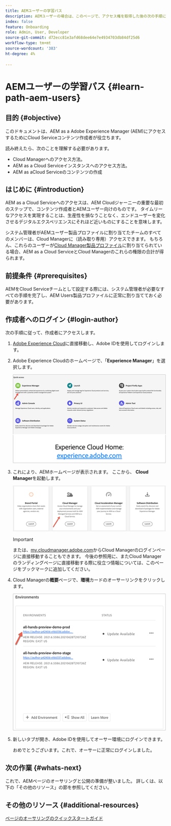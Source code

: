 ```yaml
---
title: AEMユーザーの学習パス
description: AEMユーザーの場合は、このページで、アクセス権を取得した後の次の手順について説明します
index: false
feature: Onboarding
role: Admin, User, Developer
source-git-commit: d72ecc81e3afd68dee64e7e4934703db84df25d6
workflow-type: tm+mt
source-wordcount: '383'
ht-degree: 4%

---
```


# AEMユーザーの学習パス {#learn-path-aem-users}

## 目的 {#objective}

このドキュメントは、AEM as a Adobe Experience Manager (AEM)にアクセスするためにCloud Serviceコンテンツ作成者が役立ちます。

読み終えたら、次のことを理解する必要があります。

* Cloud Managerへのアクセス方法。
* AEM as a Cloud Serviceインスタンスへのアクセス方法。
* AEM as aCloud Serviceのコンテンツの作成

## はじめに  {#introduction}

AEM as a Cloud Serviceへのアクセスは、AEM Cloudジャーニーの重要な最初のステップで、コンテンツ作成者とAEMユーザー向けのものです。 タイムリーなアクセスを実現することは、生産性を損なうことなく、エンドユーザーを変化させるデジタルエクスペリエンスにそれほど近いものにすることを意味します。

システム管理者がAEMユーザー製品プロファイルに割り当てたチームのすべてのメンバーは、Cloud Managerに（読み取り専用）アクセスできます。 もちろん、これらのユーザーが[Cloud Manager製品プロファイル](https://experienceleague.adobe.com/docs/experience-manager-cloud-service/onboarding/onboarding-concepts/aem-cs-team-product-profiles.html?lang=en#cloud-manager-product-profiles)に割り当てられている場合、AEM as a Cloud ServiceとCloud Managerのこれらの権限の合計が得られます。

## 前提条件  {#prerequisites}

AEMをCloud Serviceチームとして設定する際には、システム管理者が必要なすべての手順を完了し、AEM Users製品プロファイルに正常に割り当てておく必要があります。

## 作成者へのログイン {#login-author}

次の手順に従って、作成者にアクセスします。

1. [Adobe Experience Cloud](https://experience.adobe.com)に直接移動し、Adobe IDを使用してログインします。

1. Adobe Experience Cloudのホームページで、「**Experience Manager**」を選択します。

   ![](/help/journey-onboarding/assets/setup-resources2.png)

1. これにより、AEMホームページが表示されます。 ここから、 **Cloud Manager**&#x200B;を起動します。

   ![](/help/journey-onboarding/assets/setup-resources3.png)

   >[!IMPORTANT]
   >または、[my.cloudmanager.adobe.com](https://my.cloudmanager.adobe.com/)からCloud Managerのログインページに直接移動することもできます。 今後の参照用に、またCloud Managerのランディングページに直接移動する際に役立つ情報については、このページをブックマークに追加してください。

1. Cloud Managerの&#x200B;**概要**&#x200B;ページで、**環境**&#x200B;カードのオーサーリンクをクリックします。

   ![](/help/journey-onboarding/assets/author-environ.png)

1. 新しいタブが開き、Adobe IDを使用してオーサー環境にログインできます。

   おめでとうございます。これで、オーサーに正常にログインしました。

## 次の作業 {#whats-next}

これで、AEMページのオーサリングと公開の準備が整いました。 詳しくは、以下の「その他のリソース」の節を参照してください。

## その他のリソース {#additional-resources}

[ページのオーサリングのクイックスタートガイド](https://experienceleague.adobe.com/docs/experience-manager-cloud-service/sites/authoring/getting-started/quick-start.html?lang=en)